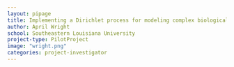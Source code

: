 ```yaml
---
layout: pipage
title: Implementing a Dirichlet process for modeling complex biological data
author: April Wright
school: Southeastern Louisiana University
project-type: PilotProject
image: "wright.png"
categories: project-investigator
---
```

